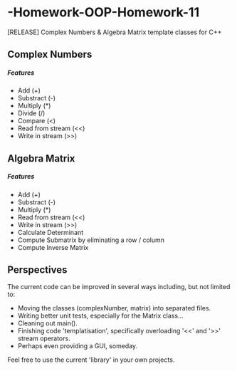 # -Homework-OOP-Homework-11
[RELEASE] Complex Numbers &amp; Algebra Matrix template classes for C++

## Complex Numbers

##### Features
- Add (+)
- Substract (-)
- Multiply (*)
- Divide (/)
- Compare (<)
- Read from stream (<<)
- Write in stream (>>)

## Algebra Matrix

##### Features

- Add (+)
- Substract (-)
- Multiply (*)
- Read from stream (<<)
- Write in stream (>>)
- Calculate Determinant
- Compute Submatrix by eliminating a row / column
- Compute Inverse Matrix

## Perspectives

The current code can be improved in several ways including, but not limited to:
- Moving the classes (complexNumber, matrix) into separated files.
- Writing better unit tests, especially for the Matrix class...
- Cleaning out main().
- Finishing code 'templatisation', specifically overloading '<<' and '>>' stream operators.
- Perhaps even providing a GUI, someday.

Feel free to use the current 'library' in your own projects. 